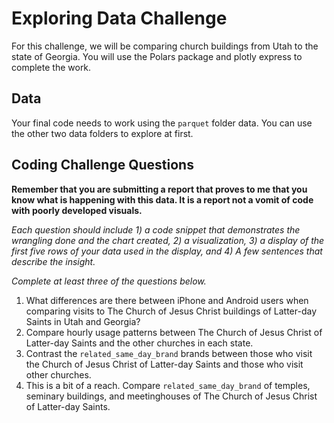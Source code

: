 # Exploring Data Challenge

For this challenge, we will be comparing church buildings from Utah to the state of Georgia. You will use the Polars package and plotly express to complete the work.

## Data 

Your final code needs to work using the `parquet` folder data.  You can use the other two data folders to explore at first.

## Coding Challenge Questions

__Remember that you are submitting a report that proves to me that you know what is happening with this data. It is a report not a vomit of code with poorly developed visuals.__

_Each question should include 1) a code snippet that demonstrates the wrangling done and the chart created, 2) a visualization, 3) a display of the first five rows of your data used in the display, and 4) A few sentences that describe the insight._

_Complete at least three of the questions below._

1. What differences are there between iPhone and Android users when comparing visits to The Church of Jesus Christ buildings of Latter-day Saints in Utah and Georgia?
2. Compare hourly usage patterns between The Church of Jesus Christ of Latter-day Saints and the other churches in each state.
3. Contrast the `related_same_day_brand` brands between those who visit the Church of Jesus Christ of Latter-day Saints and those who visit other churches.
4. This is a bit of a reach. Compare `related_same_day_brand` of temples, seminary buildings, and meetinghouses of The Church of Jesus Christ of Latter-day Saints.

